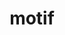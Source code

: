 ---
title: "motif"
layout: cache
categories: [package, develop]
meta: {"compilers": ["gcc@11.4.0", "gcc@13.2.0"], "num_specs": 53, "num_specs_by_stack": {"hep": 53, "root": 53}, "oss": ["ubuntu22.04", "ubuntu24.04"], "platforms": ["linux"], "stacks": ["hep", "root"], "targets": ["x86_64_v3"], "versions": ["2.3.8"]}
spec_details: [{"compiler": "gcc@13.2.0", "hash": "25tjkq2tk2gzi5crsneguypjdsworu6h", "os": "ubuntu24.04", "platform": "linux", "size": "-", "stacks": ["hep", "root"], "target": "x86_64_v3", "variants": ["build_system=autotools", "patches:=91e9301,f9e6efa"], "versions": ["2.3.8"]}, {"compiler": "gcc@13.2.0", "hash": "2l7kqsl76epgdrwld6qcemm35wzxcfwf", "os": "ubuntu24.04", "platform": "linux", "size": "-", "stacks": ["hep", "root"], "target": "x86_64_v3", "variants": ["build_system=autotools", "patches:=91e9301,f9e6efa"], "versions": ["2.3.8"]}, {"compiler": "gcc@11.4.0", "hash": "3d6fojtqkl4uelmozdxubd6ghjriwnqn", "os": "ubuntu22.04", "platform": "linux", "size": "-", "stacks": ["hep", "root"], "target": "x86_64_v3", "variants": ["build_system=autotools", "patches:=91e9301,f9e6efa"], "versions": ["2.3.8"]}, {"compiler": "gcc@13.2.0", "hash": "44c3ke4xvnqzcdl5eewyyon4y6rn6ula", "os": "ubuntu24.04", "platform": "linux", "size": "-", "stacks": ["hep", "root"], "target": "x86_64_v3", "variants": ["build_system=autotools", "patches:=91e9301,f9e6efa"], "versions": ["2.3.8"]}, {"compiler": "gcc@13.2.0", "hash": "5jwlm4v64uhphhzdmd7f3x4u6qnaynnn", "os": "ubuntu24.04", "platform": "linux", "size": "-", "stacks": ["hep", "root"], "target": "x86_64_v3", "variants": ["build_system=autotools", "patches:=91e9301,f9e6efa"], "versions": ["2.3.8"]}, {"compiler": "gcc@11.4.0", "hash": "5sqxqc5ze3dzjljvw5pviftnr4ckrulc", "os": "ubuntu22.04", "platform": "linux", "size": "-", "stacks": ["hep", "root"], "target": "x86_64_v3", "variants": ["build_system=autotools", "patches:=91e9301,f9e6efa"], "versions": ["2.3.8"]}, {"compiler": "gcc@11.4.0", "hash": "77thggsn2cxgnmxjhypkcazfw4yli37h", "os": "ubuntu22.04", "platform": "linux", "size": "-", "stacks": ["hep", "root"], "target": "x86_64_v3", "variants": ["build_system=autotools", "patches:=91e9301,f9e6efa"], "versions": ["2.3.8"]}, {"compiler": "gcc@11.4.0", "hash": "7nc6lb3efeq7ywwtgv765ujsv6psyvnl", "os": "ubuntu22.04", "platform": "linux", "size": "-", "stacks": ["hep", "root"], "target": "x86_64_v3", "variants": ["build_system=autotools", "patches:=91e9301,f9e6efa"], "versions": ["2.3.8"]}, {"compiler": "gcc@13.2.0", "hash": "ajobidofdx46xftdbzvor35sh34wn2v6", "os": "ubuntu24.04", "platform": "linux", "size": "-", "stacks": ["hep", "root"], "target": "x86_64_v3", "variants": ["build_system=autotools", "patches:=91e9301,f9e6efa"], "versions": ["2.3.8"]}, {"compiler": "gcc@13.2.0", "hash": "algzega4774egvjzwypf45xugjhmnynf", "os": "ubuntu24.04", "platform": "linux", "size": "-", "stacks": ["hep", "root"], "target": "x86_64_v3", "variants": ["build_system=autotools", "patches:=91e9301,f9e6efa"], "versions": ["2.3.8"]}, {"compiler": "gcc@11.4.0", "hash": "arh6py2mwq33t53424vbpvpjy7iihesl", "os": "ubuntu22.04", "platform": "linux", "size": "-", "stacks": ["hep", "root"], "target": "x86_64_v3", "variants": ["build_system=autotools", "patches:=91e9301,f9e6efa"], "versions": ["2.3.8"]}, {"compiler": "gcc@13.2.0", "hash": "bj2bx3v4auems5lp47kmjhtqqgqk3c2u", "os": "ubuntu24.04", "platform": "linux", "size": "-", "stacks": ["hep", "root"], "target": "x86_64_v3", "variants": ["build_system=autotools", "patches:=91e9301,f9e6efa"], "versions": ["2.3.8"]}, {"compiler": "gcc@11.4.0", "hash": "bjbhv6zhdr2azhtemtzg63skurmw33d4", "os": "ubuntu22.04", "platform": "linux", "size": "-", "stacks": ["hep", "root"], "target": "x86_64_v3", "variants": ["build_system=autotools", "patches:=91e9301,f9e6efa"], "versions": ["2.3.8"]}, {"compiler": "gcc@11.4.0", "hash": "boosh7fg5oeheegiqbzs5dypij3d72hi", "os": "ubuntu22.04", "platform": "linux", "size": "-", "stacks": ["hep", "root"], "target": "x86_64_v3", "variants": ["build_system=autotools", "patches:=91e9301,f9e6efa"], "versions": ["2.3.8"]}, {"compiler": "gcc@13.2.0", "hash": "bpc33emcucotqv5yp2plrau4iw626xvy", "os": "ubuntu24.04", "platform": "linux", "size": "-", "stacks": ["hep", "root"], "target": "x86_64_v3", "variants": ["build_system=autotools", "patches:=91e9301,f9e6efa"], "versions": ["2.3.8"]}, {"compiler": "gcc@11.4.0", "hash": "dz3cwm6a6ig25igpktqdnvjaiitwaefe", "os": "ubuntu22.04", "platform": "linux", "size": "-", "stacks": ["hep", "root"], "target": "x86_64_v3", "variants": ["build_system=autotools", "patches:=91e9301,f9e6efa"], "versions": ["2.3.8"]}, {"compiler": "gcc@13.2.0", "hash": "eqll3xbzcx7ncxemqytuq7qmmclr6plu", "os": "ubuntu24.04", "platform": "linux", "size": "-", "stacks": ["hep", "root"], "target": "x86_64_v3", "variants": ["build_system=autotools", "patches:=91e9301,f9e6efa"], "versions": ["2.3.8"]}, {"compiler": "gcc@13.2.0", "hash": "f27lhh5am3u64pfylydkufyyb5agkchq", "os": "ubuntu24.04", "platform": "linux", "size": "-", "stacks": ["hep", "root"], "target": "x86_64_v3", "variants": ["build_system=autotools", "patches:=91e9301,f9e6efa"], "versions": ["2.3.8"]}, {"compiler": "gcc@11.4.0", "hash": "fr6eq2ljl4mkomnxw6wqdcvwshdaaio7", "os": "ubuntu22.04", "platform": "linux", "size": "-", "stacks": ["hep", "root"], "target": "x86_64_v3", "variants": ["build_system=autotools", "patches:=91e9301,f9e6efa"], "versions": ["2.3.8"]}, {"compiler": "gcc@11.4.0", "hash": "ggxh6buxyt25zz7cztbkncg3uxnd7gdu", "os": "ubuntu22.04", "platform": "linux", "size": "-", "stacks": ["hep", "root"], "target": "x86_64_v3", "variants": ["build_system=autotools", "patches:=91e9301,f9e6efa"], "versions": ["2.3.8"]}, {"compiler": "gcc@11.4.0", "hash": "gjo54z2dtzq3vqs2llnoqxxm2eospufm", "os": "ubuntu22.04", "platform": "linux", "size": "-", "stacks": ["hep", "root"], "target": "x86_64_v3", "variants": ["build_system=autotools", "patches:=91e9301,f9e6efa"], "versions": ["2.3.8"]}, {"compiler": "gcc@13.2.0", "hash": "gx5rsujvxldwdcuxnud5bpe6gmwmi4qb", "os": "ubuntu24.04", "platform": "linux", "size": "-", "stacks": ["hep", "root"], "target": "x86_64_v3", "variants": ["build_system=autotools", "patches:=91e9301,f9e6efa"], "versions": ["2.3.8"]}, {"compiler": "gcc@13.2.0", "hash": "gxj6przearms6trcjjnxrdtujwg7bt2i", "os": "ubuntu24.04", "platform": "linux", "size": "-", "stacks": ["hep", "root"], "target": "x86_64_v3", "variants": ["build_system=autotools", "patches:=91e9301,f9e6efa"], "versions": ["2.3.8"]}, {"compiler": "gcc@11.4.0", "hash": "hno6q445whwnnwbiwssakxfgjkmey6jb", "os": "ubuntu22.04", "platform": "linux", "size": "-", "stacks": ["hep", "root"], "target": "x86_64_v3", "variants": ["build_system=autotools", "patches:=91e9301,f9e6efa"], "versions": ["2.3.8"]}, {"compiler": "gcc@11.4.0", "hash": "iurymrnev7r5ne3c47ukrd6bsjfvwdfa", "os": "ubuntu22.04", "platform": "linux", "size": "-", "stacks": ["hep", "root"], "target": "x86_64_v3", "variants": ["build_system=autotools", "patches:=91e9301,f9e6efa"], "versions": ["2.3.8"]}, {"compiler": "gcc@11.4.0", "hash": "jfphyix2v4c2yzgywj7csfc5rezymqn5", "os": "ubuntu22.04", "platform": "linux", "size": "-", "stacks": ["hep", "root"], "target": "x86_64_v3", "variants": ["build_system=autotools", "patches:=91e9301,f9e6efa"], "versions": ["2.3.8"]}, {"compiler": "gcc@11.4.0", "hash": "l67nie3zhu6klw3ikffxezlw373jlyre", "os": "ubuntu22.04", "platform": "linux", "size": "-", "stacks": ["hep", "root"], "target": "x86_64_v3", "variants": ["build_system=autotools", "patches:=91e9301,f9e6efa"], "versions": ["2.3.8"]}, {"compiler": "gcc@13.2.0", "hash": "llkznvpjfogknqrudj2l3h7n5u3xoxln", "os": "ubuntu24.04", "platform": "linux", "size": "-", "stacks": ["hep", "root"], "target": "x86_64_v3", "variants": ["build_system=autotools", "patches:=91e9301,f9e6efa"], "versions": ["2.3.8"]}, {"compiler": "gcc@13.2.0", "hash": "mupzloawewccerfnayckvoa6ofmtc3ly", "os": "ubuntu24.04", "platform": "linux", "size": "-", "stacks": ["hep", "root"], "target": "x86_64_v3", "variants": ["build_system=autotools", "patches:=91e9301,f9e6efa"], "versions": ["2.3.8"]}, {"compiler": "gcc@11.4.0", "hash": "nbapk54lvj5nknlfgz72ncxml3zb3xih", "os": "ubuntu22.04", "platform": "linux", "size": "-", "stacks": ["hep", "root"], "target": "x86_64_v3", "variants": ["build_system=autotools", "patches:=91e9301,f9e6efa"], "versions": ["2.3.8"]}, {"compiler": "gcc@11.4.0", "hash": "nogkv62e5e6bpfqcipsk5w5r7o2tna7m", "os": "ubuntu22.04", "platform": "linux", "size": "-", "stacks": ["hep", "root"], "target": "x86_64_v3", "variants": ["build_system=autotools", "patches:=91e9301,f9e6efa"], "versions": ["2.3.8"]}, {"compiler": "gcc@13.2.0", "hash": "ohj4zaio56tukn27xayntn7cua552np2", "os": "ubuntu24.04", "platform": "linux", "size": "-", "stacks": ["hep", "root"], "target": "x86_64_v3", "variants": ["build_system=autotools", "patches:=91e9301,f9e6efa"], "versions": ["2.3.8"]}, {"compiler": "gcc@11.4.0", "hash": "p25hvcr7dnp2rd77o4hgh562oveueuuy", "os": "ubuntu22.04", "platform": "linux", "size": "-", "stacks": ["hep", "root"], "target": "x86_64_v3", "variants": ["build_system=autotools", "patches:=91e9301,f9e6efa"], "versions": ["2.3.8"]}, {"compiler": "gcc@11.4.0", "hash": "p37n3oov4nuhqeqsajdoril2ulqrdmi4", "os": "ubuntu22.04", "platform": "linux", "size": "-", "stacks": ["hep", "root"], "target": "x86_64_v3", "variants": ["build_system=autotools", "patches:=91e9301,f9e6efa"], "versions": ["2.3.8"]}, {"compiler": "gcc@11.4.0", "hash": "pj3n64xcyid7wwm3dyov6tjsmokszaua", "os": "ubuntu22.04", "platform": "linux", "size": "-", "stacks": ["hep", "root"], "target": "x86_64_v3", "variants": ["build_system=autotools", "patches:=91e9301,f9e6efa"], "versions": ["2.3.8"]}, {"compiler": "gcc@11.4.0", "hash": "pq775sqkshv2gvtxmfynnbl22knqsvhz", "os": "ubuntu22.04", "platform": "linux", "size": "-", "stacks": ["hep", "root"], "target": "x86_64_v3", "variants": ["build_system=autotools", "patches:=91e9301,f9e6efa"], "versions": ["2.3.8"]}, {"compiler": "gcc@11.4.0", "hash": "psfgsoly2shysdcbh5rox3qzjjkjnfdk", "os": "ubuntu22.04", "platform": "linux", "size": "-", "stacks": ["hep", "root"], "target": "x86_64_v3", "variants": ["build_system=autotools", "patches:=91e9301,f9e6efa"], "versions": ["2.3.8"]}, {"compiler": "gcc@11.4.0", "hash": "ptbkbinqoiejwu75jrcmk7l6rofjwtlk", "os": "ubuntu22.04", "platform": "linux", "size": "-", "stacks": ["hep", "root"], "target": "x86_64_v3", "variants": ["build_system=autotools", "patches:=91e9301,f9e6efa"], "versions": ["2.3.8"]}, {"compiler": "gcc@11.4.0", "hash": "sstiiikf33ixmqjmte32zncmwf6qbal2", "os": "ubuntu22.04", "platform": "linux", "size": "-", "stacks": ["hep", "root"], "target": "x86_64_v3", "variants": ["build_system=autotools", "patches:=91e9301,f9e6efa"], "versions": ["2.3.8"]}, {"compiler": "gcc@11.4.0", "hash": "tgenoxffsgwrlkdcju2u2nrjpyobyjh5", "os": "ubuntu22.04", "platform": "linux", "size": "-", "stacks": ["hep", "root"], "target": "x86_64_v3", "variants": ["build_system=autotools", "patches:=91e9301,f9e6efa"], "versions": ["2.3.8"]}, {"compiler": "gcc@11.4.0", "hash": "try5m7cblzzmi7242rqw3x4nl3tmrybl", "os": "ubuntu22.04", "platform": "linux", "size": "-", "stacks": ["hep", "root"], "target": "x86_64_v3", "variants": ["build_system=autotools", "patches:=91e9301,f9e6efa"], "versions": ["2.3.8"]}, {"compiler": "gcc@11.4.0", "hash": "twdosyhpefoalcizaixzumohiygycqyh", "os": "ubuntu22.04", "platform": "linux", "size": "-", "stacks": ["hep", "root"], "target": "x86_64_v3", "variants": ["build_system=autotools", "patches:=91e9301,f9e6efa"], "versions": ["2.3.8"]}, {"compiler": "gcc@11.4.0", "hash": "upq6kjpx77qbae377m5ly7p25qzczjz3", "os": "ubuntu22.04", "platform": "linux", "size": "-", "stacks": ["hep", "root"], "target": "x86_64_v3", "variants": ["build_system=autotools", "patches:=91e9301,f9e6efa"], "versions": ["2.3.8"]}, {"compiler": "gcc@11.4.0", "hash": "uvlu4ufp2utc7xrtt6hmbssmeqrqj5d7", "os": "ubuntu22.04", "platform": "linux", "size": "-", "stacks": ["hep", "root"], "target": "x86_64_v3", "variants": ["build_system=autotools", "patches:=91e9301,f9e6efa"], "versions": ["2.3.8"]}, {"compiler": "gcc@11.4.0", "hash": "w4c3ntil6wtpgus36lkk2pnc5nupmm3o", "os": "ubuntu22.04", "platform": "linux", "size": "-", "stacks": ["hep", "root"], "target": "x86_64_v3", "variants": ["build_system=autotools", "patches:=91e9301,f9e6efa"], "versions": ["2.3.8"]}, {"compiler": "gcc@13.2.0", "hash": "xjssmuc74kizzhfzqqg6nzrje6r34jxs", "os": "ubuntu24.04", "platform": "linux", "size": "-", "stacks": ["hep", "root"], "target": "x86_64_v3", "variants": ["build_system=autotools", "patches:=91e9301,f9e6efa"], "versions": ["2.3.8"]}, {"compiler": "gcc@13.2.0", "hash": "xnrggomeji7vurq7wwuc5t3mmcc3tfu3", "os": "ubuntu24.04", "platform": "linux", "size": "-", "stacks": ["hep", "root"], "target": "x86_64_v3", "variants": ["build_system=autotools", "patches:=91e9301,f9e6efa"], "versions": ["2.3.8"]}, {"compiler": "gcc@11.4.0", "hash": "xu6aafcpk6zrt6gqyvukms7uqg2erkez", "os": "ubuntu22.04", "platform": "linux", "size": "-", "stacks": ["hep", "root"], "target": "x86_64_v3", "variants": ["build_system=autotools", "patches:=91e9301,f9e6efa"], "versions": ["2.3.8"]}, {"compiler": "gcc@11.4.0", "hash": "yiowlmjg6mqmcdvcud7uwgel7cnye3u4", "os": "ubuntu22.04", "platform": "linux", "size": "-", "stacks": ["hep", "root"], "target": "x86_64_v3", "variants": ["build_system=autotools", "patches:=91e9301,f9e6efa"], "versions": ["2.3.8"]}, {"compiler": "gcc@11.4.0", "hash": "yxata5i6a7kd2dlmpt573qawricjw2ix", "os": "ubuntu22.04", "platform": "linux", "size": "-", "stacks": ["hep", "root"], "target": "x86_64_v3", "variants": ["build_system=autotools", "patches:=91e9301,f9e6efa"], "versions": ["2.3.8"]}, {"compiler": "gcc@11.4.0", "hash": "zf7bbkjgonlhtiokaq5xar4h3erxa7x3", "os": "ubuntu22.04", "platform": "linux", "size": "-", "stacks": ["hep", "root"], "target": "x86_64_v3", "variants": ["build_system=autotools", "patches:=91e9301,f9e6efa"], "versions": ["2.3.8"]}, {"compiler": "gcc@11.4.0", "hash": "ztjep5bq5q2j4kwy4v5egkp7yemdi4qf", "os": "ubuntu22.04", "platform": "linux", "size": "-", "stacks": ["hep", "root"], "target": "x86_64_v3", "variants": ["build_system=autotools", "patches:=91e9301,f9e6efa"], "versions": ["2.3.8"]}, {"compiler": "gcc@11.4.0", "hash": "zwdprl7cuy4iiwzlilgoq7j6oi5exoqy", "os": "ubuntu22.04", "platform": "linux", "size": "-", "stacks": ["hep", "root"], "target": "x86_64_v3", "variants": ["build_system=autotools", "patches:=91e9301,f9e6efa"], "versions": ["2.3.8"]}]
---
